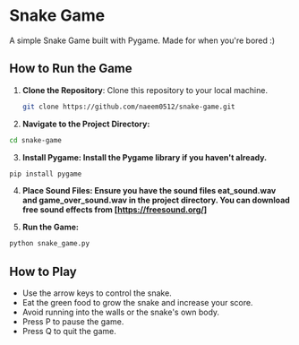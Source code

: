 # Snake Game

A simple Snake Game built with Pygame. Made for when you're bored :)

## How to Run the Game

1. **Clone the Repository**: Clone this repository to your local machine.
   ```sh
   git clone https://github.com/naeem0512/snake-game.git
   ```

2. **Navigate to the Project Directory:**
 ```sh
cd snake-game
```

3. **Install Pygame: Install the Pygame library if you haven't already.**
 ```sh
pip install pygame
```

4. **Place Sound Files: Ensure you have the sound files eat_sound.wav and game_over_sound.wav in the project directory. You can download free sound effects from [https://freesound.org/]**

5. **Run the Game:**
 ```sh
python snake_game.py
```
## How to Play
- Use the arrow keys to control the snake.
- Eat the green food to grow the snake and increase your score.
- Avoid running into the walls or the snake's own body.
- Press P to pause the game.
- Press Q to quit the game.

